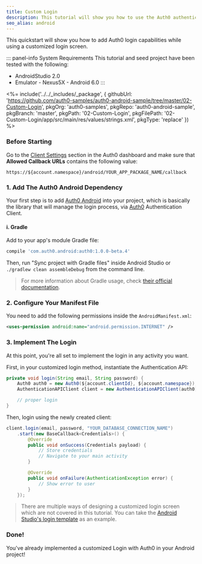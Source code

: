 ```yaml
---
title: Custom Login
description: This tutorial will show you how to use the Auth0 authentication API in your Android project to create a custom login screen.
seo_alias: android
---
```


This quickstart will show you how to add Auth0 login capabilities while using a customized login screen.

::: panel-info System Requirements
This tutorial and seed project have been tested with the following:

* AndroidStudio 2.0
* Emulator - Nexus5X - Android 6.0 
:::
  
 <%= include('../../_includes/_package', {
  githubUrl: 'https://github.com/auth0-samples/auth0-android-sample/tree/master/02-Custom-Login',
  pkgOrg: 'auth0-samples',
  pkgRepo: 'auth0-android-sample',
  pkgBranch: 'master',
  pkgPath: '02-Custom-Login',
  pkgFilePath: '02-Custom-Login/app/src/main/res/values/strings.xml',
  pkgType: 'replace'
}) %>

### Before Starting

Go to the [Client Settings](${uiURL}/#/applications/${account.clientId}/settings) section in the Auth0 dashboard and make sure that **Allowed Callback URLs** contains the following value:


<pre><code>https://${account.namespace}/android/YOUR_APP_PACKAGE_NAME/callback</pre></code>
</div>

### 1. Add The Auth0 Android Dependency

Your first step is to add [Auth0 Android](https://github.com/auth0/Auth0.Android) into your project, which is basically the library that will manage the login process, via [Auth0](https://auth0.com/) Authentication Client.

#### i. Gradle

Add to your app's module Gradle file:

```gradle
compile 'com.auth0.android:auth0:1.0.0-beta.4'
```

Then, run "Sync project with Gradle files" inside Android Studio or `./gradlew clean assembleDebug` from the command line.

> For more information about Gradle usage, check [their official documentation](http://tools.android.com/tech-docs/new-build-system/user-guide).

### 2. Configure Your Manifest File

You need to add the following permissions inside the ``AndroidManifest.xml``:
```xml
<uses-permission android:name="android.permission.INTERNET" />
```

### 3. Implement The Login

At this point, you're all set to implement the login in any activity you want. 

First, in your customized login method, instantiate the Authentication API:

```java
private void login(String email, String password) {
    Auth0 auth0 = new Auth0(${account.clientId}, ${account.namespace});
    AuthenticationAPIClient client = new AuthenticationAPIClient(auth0);  

    // proper login
}      
```

Then, login using the newly created client:

```java
client.login(email, password, "YOUR_DATABASE_CONNECTION_NAME")
    .start(new BaseCallback<Credentials>() {
        @Override
        public void onSuccess(Credentials payload) {
            // Store credentials
            // Navigate to your main activity
        }

        @Override
        public void onFailure(AuthenticationException error) {
            // Show error to user
        }
    });
```

> There are multiple ways of designing a customized login screen which are not covered in this tutorial. You can take the [Android Studio's login template](https://developer.android.com/studio/projects/templates.html) as an example. 

### Done!

You've already implemented a customized Login with Auth0 in your Android project!
